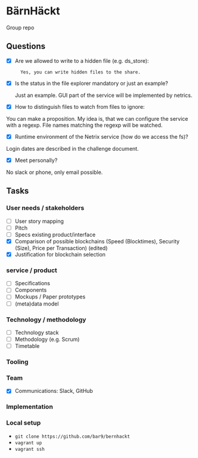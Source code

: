 # BärnHäckt

Group repo

## Questions
- [x] Are we allowed to write to a hidden file (e.g. ds_store): 

        Yes, you can write hidden files to the share.
- [x] Is the status in the file explorer mandatory or just an example?

     Just an example. GUI part of the service will be implemented by netrics.
- [x] How to distinguish files to watch from files to ignore:

You can make a proposition. My idea is, that we can configure the service with a regexp. File names matching the regexp will be watched.
- [x] Runtime environment of the Netrix service (how do we access the fs)?

Login dates are described in the challenge document.
- [x] Meet personally?  

No slack or phone, only email possible.

## Tasks
### User needs / stakeholders
- [ ] User story mapping
- [ ] Pitch
- [ ] Specs existing product/interface
- [x] Comparison of possible blockchains (Speed (Blocktimes), Security (Size), Price per Transaction) (edited)
- [x] Justification for blockchain selection

### service / product
- [ ] Specifications
- [ ] Components
- [ ] Mockups / Paper prototypes
- [ ] (meta)data model

### Technology / methodology
- [ ] Technology stack
- [ ] Methodology (e.g. Scrum)
- [ ] Timetable

### Tooling

### Team
- [x] Communications: Slack, GitHub

### Implementation

### Local setup
* `git clone https://github.com/bar9/bernhackt`
* `vagrant up`
* `vagrant ssh`
